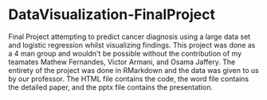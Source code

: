 # DataVisualization-FinalProject
Final Project attempting to predict cancer diagnosis using a large data set and logistic regression whilst visualizing findings.
This project was done as a 4 man group and wouldn't be possible without the contribution of my teamates Mathew Fernandes, Victor Armani, and Osama Jaffery.
The entirety of the project was done in RMarkdown and the data was given to us by our professor.
The HTML file contains the code, the word file contains the detailed paper, and the pptx file contains the presentation.
